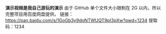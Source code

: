 **演示视频是我自己游玩的演示**
由于 GitHub 单个文件大小限制在 2G 以内，所以完整项目用百度网盘提供。
链接：https://pan.baidu.com/s/1GoGb3y9doNTWUQT9pI3pXw?pwd=1234
提取码：1234

